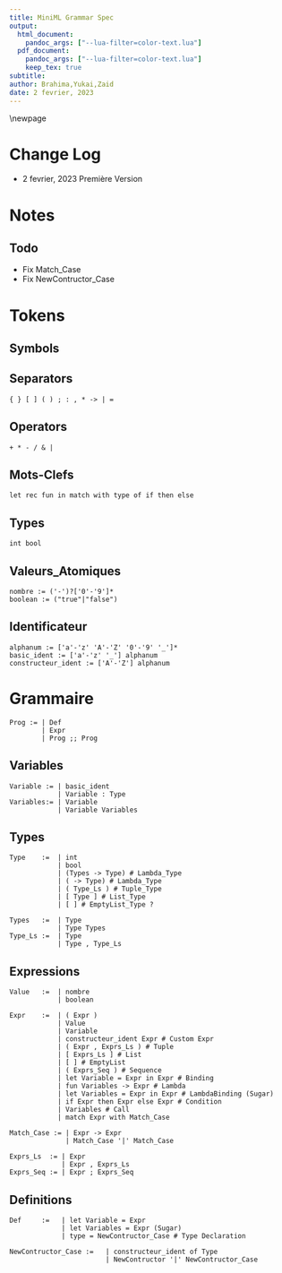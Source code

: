```yaml
---
title: MiniML Grammar Spec
output: 
  html_document: 
    pandoc_args: ["--lua-filter=color-text.lua"]
  pdf_document: 
    pandoc_args: ["--lua-filter=color-text.lua"]
    keep_tex: true
subtitle: 
author: Brahima,Yukai,Zaid
date: 2 fevrier, 2023
---
```

 <!-- pandoc --lua-filter ./grammar_pdfmaker/color-text.lua  -N --variable "geometry=margin=1.2in" --variable mainfont="Palatino" --variable sansfont="Helvetica" --variable monofont="Menlo" --variable fontsize=12pt --variable version=2.0 ./grammar_pdfmaker/grammar.md  --pdf-engine=xelatex --toc -o grammar.pdf  -->
\newpage


# Change Log

- 2 fevrier, 2023 Première Version

# Notes

## Todo
- Fix Match_Case
- Fix NewContructor_Case

# Tokens

## Symbols

## Separators

    { } [ ] ( ) ; : , * -> | = 

## Operators

    + * - / & |

## Mots-Clefs

    let rec fun in match with type of if then else

## Types

    int bool

## Valeurs_Atomiques

    nombre := ('-')?['0'-'9']*
    boolean := ("true"|"false")

## Identificateur
    alphanum := ['a'-'z' 'A'-'Z' '0'-'9' '_']*
    basic_ident := ['a'-'z' '_'] alphanum
    constructeur_ident := ['A'-'Z'] alphanum

# Grammaire

    Prog := | Def
            | Expr
            | Prog ;; Prog

## Variables

    Variable := | basic_ident
                | Variable : Type
    Variables:= | Variable
                | Variable Variables
## Types

    Type    :=  | int
                | bool
                | (Types -> Type) # Lambda_Type
                | ( -> Type) # Lambda_Type
                | ( Type_Ls ) # Tuple_Type
                | [ Type ] # List_Type
                | [ ] # EmptyList_Type ?

    Types   :=  | Type
                | Type Types
    Type_Ls :=  | Type
                | Type , Type_Ls
## Expressions

    Value   :=  | nombre
                | boolean

    Expr    :=  | ( Expr )
                | Value
                | Variable
                | constructeur_ident Expr # Custom Expr
                | ( Expr , Exprs_Ls ) # Tuple
                | [ Exprs_Ls ] # List
                | [ ] # EmptyList
                | ( Exprs_Seq ) # Sequence
                | let Variable = Expr in Expr # Binding
                | fun Variables -> Expr # Lambda
                | let Variables = Expr in Expr # LambdaBinding (Sugar)
                | if Expr then Expr else Expr # Condition
                | Variables # Call
                | match Expr with Match_Case

    Match_Case := | Expr -> Expr 
                  | Match_Case '|' Match_Case

    Exprs_Ls  := | Expr
                 | Expr , Exprs_Ls
    Exprs_Seq := | Expr ; Exprs_Seq

## Definitions

    Def     :=   | let Variable = Expr
                 | let Variables = Expr (Sugar)
                 | type = NewContructor_Case # Type Declaration

    NewContructor_Case :=   | constructeur_ident of Type
                            | NewContructor '|' NewContructor_Case